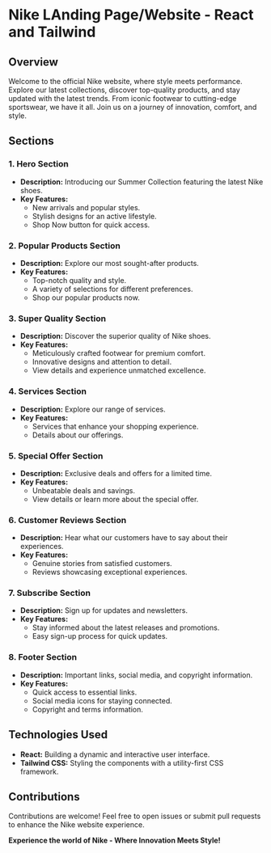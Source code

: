 # Nike LAnding Page/Website - React and Tailwind

## Overview

Welcome to the official Nike website, where style meets performance. Explore our latest collections, discover top-quality products, and stay updated with the latest trends. From iconic footwear to cutting-edge sportswear, we have it all. Join us on a journey of innovation, comfort, and style.

## Sections

### 1. **Hero Section**

- **Description:** Introducing our Summer Collection featuring the latest Nike shoes.
- **Key Features:**
  - New arrivals and popular styles.
  - Stylish designs for an active lifestyle.
  - Shop Now button for quick access.

### 2. **Popular Products Section**

- **Description:** Explore our most sought-after products.
- **Key Features:**
  - Top-notch quality and style.
  - A variety of selections for different preferences.
  - Shop our popular products now.

### 3. **Super Quality Section**

- **Description:** Discover the superior quality of Nike shoes.
- **Key Features:**
  - Meticulously crafted footwear for premium comfort.
  - Innovative designs and attention to detail.
  - View details and experience unmatched excellence.

### 4. **Services Section**

- **Description:** Explore our range of services.
- **Key Features:**
  - Services that enhance your shopping experience.
  - Details about our offerings.

### 5. **Special Offer Section**

- **Description:** Exclusive deals and offers for a limited time.
- **Key Features:**
  - Unbeatable deals and savings.
  - View details or learn more about the special offer.

### 6. **Customer Reviews Section**

- **Description:** Hear what our customers have to say about their experiences.
- **Key Features:**
  - Genuine stories from satisfied customers.
  - Reviews showcasing exceptional experiences.

### 7. **Subscribe Section**

- **Description:** Sign up for updates and newsletters.
- **Key Features:**
  - Stay informed about the latest releases and promotions.
  - Easy sign-up process for quick updates.

### 8. **Footer Section**

- **Description:** Important links, social media, and copyright information.
- **Key Features:**
  - Quick access to essential links.
  - Social media icons for staying connected.
  - Copyright and terms information.

## Technologies Used

- **React:** Building a dynamic and interactive user interface.
- **Tailwind CSS:** Styling the components with a utility-first CSS framework.

## Contributions

Contributions are welcome! Feel free to open issues or submit pull requests to enhance the Nike website experience.

**Experience the world of Nike - Where Innovation Meets Style!**
